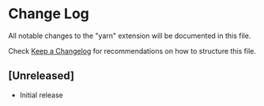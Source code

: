 # Change Log
All notable changes to the "yarn" extension will be documented in this file.

Check [Keep a Changelog](http://keepachangelog.com/) for recommendations on how to structure this file.

## [Unreleased]
- Initial release